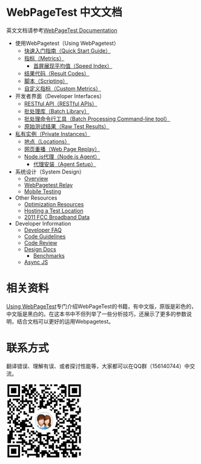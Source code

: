 # WebPageTest 中文文档
英文文档请参考[WebPageTest Documentation](https://sites.google.com/a/webpagetest.org/docs/)

+ 使用WebPagetest（Using WebPagetest）
	+ [快速入门指南（Quick Start Guide）](/Using-WebPagetest/quick-start-guide.md)
	+ [指标（Metrics）](/Using-WebPagetest/metrics.md)
		+ [首屏展现平均值（Speed Index）](/Using-WebPagetest/metrics-speed-index.md)
	+ [结果代码（Result Codes）](/Using-WebPagetest/result-codes.md)
	+ [脚本（Scripting）](/Using-WebPagetest/scripting.md)
	+ [自定义指标（Custom Metrics）](/Using-WebPagetest/custom-metrics.md)
+ 开发者界面（Developer Interfaces）
	+ [RESTful API（RESTful APIs）](/Developer-Interfaces/restful-apis.md)
	+ [批处理库（Batch Library）](/Developer-Interfaces/batch-library.md)
	+ [批处理命令行工具（Batch Processing Command-line tool）](/Developer-Interfaces/batch-processing-command-line-tool.md)
	+ [原始测试结果（Raw Test Results）](/Developer-Interfaces/raw-test-tesults.md)
+ [私有实例（Private Instances）](/Private-Instances/private-instances.md)
	+ [地点（Locations）](/Private-Instances/locations.md)
	+ [网页重播（Web Page Replay）](/Private-Instances/web-page-replay.md)
	+ [Node.js代理（Node.js Agent）](/Private-Instances/nodejs-agent.md)
		+ [代理安装（Agent Setup）](/Private-Instances/agent-setup.md)
+ 系统设计（System Design）
	+ [Overview](/System-Design/overview.md)
	+ [WebPagetest Relay](/System-Design/webpagetest-relay.md)
	+ [Mobile Testing](/System-Design/mobile-testing.md)
+ Other Resources
	+ [Optimization Resources](/Other-Resources/optimization-resources.md)
	+ [Hosting a Test Location](/Other-Resources/hosting-a-test-location.md)
	+ [2011 FCC Broadband Data](/Other-Resources/2011-fcc-broadband-data.md)
+ Developer Information
	+ [Developer FAQ](/Developer-Information/developer-faq.md)
	+ [Code Guidelines](/Developer-Information/code-guidelines.md)
	+ [Code Review](/Developer-Information/code-review.md)
	+ [Design Docs](/Developer-Information/design-docs.md)
		+ [Benchmarks](/Developer-Information/benchmarks.md)
	+ [Async JS](/Developer-Information/async-js.md)

# 相关资料
[Using WebPageTest](https://book.douban.com/subject/26588599/)专门介绍WebPageTest的书籍，有中文版，原版是彩色的，中文版是黑白的。在这本书中不但列举了一些分析技巧，还展示了更多的参数说明，结合文档可以更好的运用Webpagetest。

# 联系方式
翻译错误、理解有误、或者探讨性能等，大家都可以在QQ群（156140744）中交流。

<img src="/assets/img/qrcode.png" width="200"/>